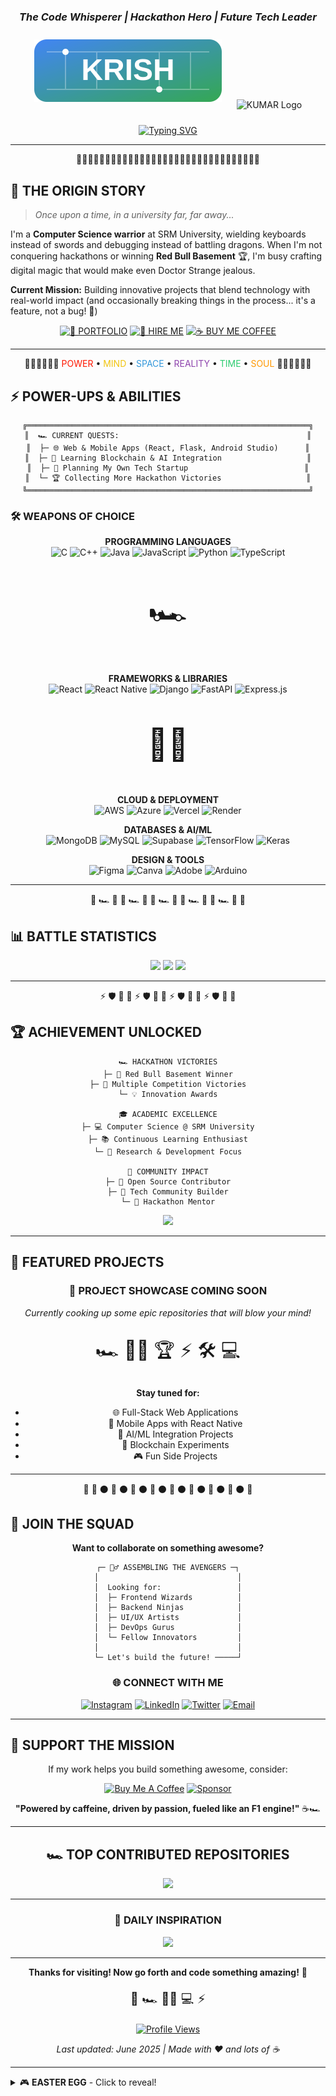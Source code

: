 <div align="center">

### *The Code Whisperer | Hackathon Hero | Future Tech Leader*


<div align="center">
  <img src="krish-logo.svg" alt="KRISH Tech Logo" width="300" style="margin: 10px;">
  <img src="kumar.svg" alt="KUMAR Logo" width="300" style="margin: 10px;">
</div>


[![Typing SVG](https://readme-typing-svg.herokuapp.com?font=Racing+Sans+One&size=22&duration=2000&pause=1000&color=FF1801&center=true&vCenter=true&width=600&height=80&lines=Computer+Science+%40+SRM+University;Full+Stack+Developer;Hackathon+Champion+%F0%9F%8F%86;Red+Bull+Basement+Winner;Racing+to+Build+the+Future+%F0%9F%8F%8E%F0%9F%9A%80)](https://git.io/typing-svg)

</div>

---

<div align="center">
  <!-- F1 checkered flag separator -->
  <p>🏁🏁🏁🏁🏁🏁🏁🏁🏁🏁🏁🏁🏁🏁🏁🏁🏁🏁🏁🏁🏁🏁🏁🏁🏁🏁🏁🏁🏁🏁🏁🏁</p>
</div>

## 🎯 **THE ORIGIN STORY**

> *Once upon a time, in a university far, far away...*

I'm a **Computer Science warrior** at SRM University, wielding keyboards instead of swords and debugging instead of battling dragons. When I'm not conquering hackathons or winning **Red Bull Basement** 🏆, I'm busy crafting digital magic that would make even Doctor Strange jealous.

**Current Mission:** Building innovative projects that blend technology with real-world impact (and occasionally breaking things in the process... it's a feature, not a bug! 🐛)

<div align="center">

[![🚀 PORTFOLIO](https://img.shields.io/badge/🚀_PORTFOLIO-191970?style=for-the-badge&logo=portfolio&logoColor=white&labelColor=FF1801)]([https://portfolio2-three-lime.vercel.app/])
[![💼 HIRE ME](https://img.shields.io/badge/💼_HIRE_ME-191970?style=for-the-badge&logo=handshake&logoColor=white&labelColor=FF1801)](mailto:your-email)
[![☕ BUY ME COFFEE](https://img.shields.io/badge/☕_BUY_ME_COFFEE-191970?style=for-the-badge&logo=buymeacoffee&logoColor=white&labelColor=FF1801)](your-coffee-link)

</div>

---

<div align="center">
  <!-- Infinity stones divider -->
  <p>💎💎💎💎💎💎 <span style="color:#FF1801">POWER</span> • <span style="color:#F1C40F">MIND</span> • <span style="color:#3498DB">SPACE</span> • <span style="color:#8E44AD">REALITY</span> • <span style="color:#2ECC71">TIME</span> • <span style="color:#FF9800">SOUL</span> 💎💎💎💎💎💎</p>
</div>

## ⚡ **POWER-UPS & ABILITIES**

<div align="center">

```
╔═══════════════════════════════════════════════════════════════╗
║  🏎️ CURRENT QUESTS:                                          ║
║  ├─ 🌐 Web & Mobile Apps (React, Flask, Android Studio)      ║
║  ├─ 🧠 Learning Blockchain & AI Integration                   ║
║  ├─ 🚀 Planning My Own Tech Startup                          ║
║  └─ 🏆 Collecting More Hackathon Victories                   ║
╚═══════════════════════════════════════════════════════════════╝
```

</div>

### 🛠️ **WEAPONS OF CHOICE**

<div align="center">

**PROGRAMMING LANGUAGES**
<br>
![C](https://img.shields.io/badge/C-A8B9CC?style=for-the-badge&logo=c&logoColor=white)
![C++](https://img.shields.io/badge/C++-00599C?style=for-the-badge&logo=c%2B%2B&logoColor=white)
![Java](https://img.shields.io/badge/Java-ED8B00?style=for-the-badge&logo=openjdk&logoColor=white)
![JavaScript](https://img.shields.io/badge/JavaScript-F7DF1E?style=for-the-badge&logo=javascript&logoColor=black)
![Python](https://img.shields.io/badge/Python-3776AB?style=for-the-badge&logo=python&logoColor=white)
![TypeScript](https://img.shields.io/badge/TypeScript-007ACC?style=for-the-badge&logo=typescript&logoColor=white)

<!-- F1 car emoji -->
<p style="font-size: 50px;">🏎️</p>

**FRAMEWORKS & LIBRARIES**
<br>
![React](https://img.shields.io/badge/React-20232A?style=for-the-badge&logo=react&logoColor=61DAFB)
![React Native](https://img.shields.io/badge/React_Native-20232A?style=for-the-badge&logo=react&logoColor=61DAFB)
![Django](https://img.shields.io/badge/Django-092E20?style=for-the-badge&logo=django&logoColor=white)
![FastAPI](https://img.shields.io/badge/FastAPI-005571?style=for-the-badge&logo=fastapi)
![Express.js](https://img.shields.io/badge/Express.js-404D59?style=for-the-badge)

<!-- Iron Man emoji -->
<p style="font-size: 50px;">🦸‍♂️</p>

**CLOUD & DEPLOYMENT**
<br>
![AWS](https://img.shields.io/badge/AWS-FF9900?style=for-the-badge&logo=amazon-aws&logoColor=white)
![Azure](https://img.shields.io/badge/Azure-0072C6?style=for-the-badge&logo=microsoftazure&logoColor=white)
![Vercel](https://img.shields.io/badge/Vercel-000000?style=for-the-badge&logo=vercel&logoColor=white)
![Render](https://img.shields.io/badge/Render-46E3B7?style=for-the-badge&logo=render&logoColor=white)

**DATABASES & AI/ML**
<br>
![MongoDB](https://img.shields.io/badge/MongoDB-4EA94B?style=for-the-badge&logo=mongodb&logoColor=white)
![MySQL](https://img.shields.io/badge/MySQL-4479A1?style=for-the-badge&logo=mysql&logoColor=white)
![Supabase](https://img.shields.io/badge/Supabase-3ECF8E?style=for-the-badge&logo=supabase&logoColor=white)
![TensorFlow](https://img.shields.io/badge/TensorFlow-FF6F00?style=for-the-badge&logo=TensorFlow&logoColor=white)
![Keras](https://img.shields.io/badge/Keras-D00000?style=for-the-badge&logo=Keras&logoColor=white)

**DESIGN & TOOLS**
<br>
![Figma](https://img.shields.io/badge/Figma-F24E1E?style=for-the-badge&logo=figma&logoColor=white)
![Canva](https://img.shields.io/badge/Canva-00C4CC?style=for-the-badge&logo=Canva&logoColor=white)
![Adobe](https://img.shields.io/badge/Adobe-FF0000?style=for-the-badge&logo=adobe&logoColor=white)
![Arduino](https://img.shields.io/badge/Arduino-00979D?style=for-the-badge&logo=Arduino&logoColor=white)

</div>

---

<div align="center">
  <!-- F1 flag emoji animation -->
  <p>🏁 🏎️ 💨 🏁 🏎️ 💨 🏁 🏎️ 💨 🏁 🏎️ 💨 🏁 🏎️ 💨 🏁</p>
</div>

## 📊 **BATTLE STATISTICS**

<div align="center">

<!-- Custom styling inspired by F1 timing screens -->
<img src="https://github-readme-streak-stats.herokuapp.com/?user=krishh-kumarr&theme=dark&hide_border=true&background=191970&stroke=FF1801&ring=FF1801&fire=FF1801&currStreakLabel=FF1801" width="49%">
<img src="https://github-readme-stats.vercel.app/api?username=krishh-kumarr&show_icons=true&theme=dark&hide_border=true&bg_color=191970&title_color=FF1801&icon_color=FF1801&text_color=FFFFFF" width="49%">

<!-- Language stats with F1 team colors -->
<img src="https://github-readme-stats.vercel.app/api/top-langs/?username=krishh-kumarr&layout=compact&theme=dark&hide_border=true&bg_color=191970&title_color=FF1801&text_color=FFFFFF" width="70%">

</div>

---

<div align="center">
  <!-- Marvel themed divider using emojis -->
  <p>⚡️ 🛡️ 🔨 👊 ⚡️ 🛡️ 🔨 👊 ⚡️ 🛡️ 🔨 👊 ⚡️ 🛡️ 🔨 👊</p>
</div>

## 🏆 **ACHIEVEMENT UNLOCKED**

<div align="center">

```
🏎️ HACKATHON VICTORIES
├─ 🥇 Red Bull Basement Winner
├─ 🚀 Multiple Competition Victories
└─ 💡 Innovation Awards

🎓 ACADEMIC EXCELLENCE
├─ 💻 Computer Science @ SRM University
├─ 📚 Continuous Learning Enthusiast
└─ 🔬 Research & Development Focus

🌟 COMMUNITY IMPACT
├─ 🤝 Open Source Contributor
├─ 📢 Tech Community Builder
└─ 🎪 Hackathon Mentor
```

<!-- Trophy display inspired by F1 podium -->
<img src="https://github-profile-trophy.vercel.app/?username=krishh-kumarr&theme=darkhub&no-frame=true&no-bg=true&column=7&title=Followers,Stars,Commits,PR,Issues,Repositories,MultiLanguage" width="100%">

</div>

---

## 🎨 **FEATURED PROJECTS**

<div align="center">

### 🚀 **PROJECT SHOWCASE COMING SOON**
*Currently cooking up some epic repositories that will blow your mind!*

<!-- F1/Marvel themed emojis -->
<p style="font-size: 30px;">🏎️ 🦸‍♂️ 🏆 ⚡ 🛠️ 💻</p>

**Stay tuned for:**
- 🌐 Full-Stack Web Applications
- 📱 Mobile Apps with React Native
- 🤖 AI/ML Integration Projects
- 🔗 Blockchain Experiments
- 🎮 Fun Side Projects

</div>

---

<div align="center">
  <!-- Racing theme divider -->
  <p>🏁 🔴 ⚫ 🔴 ⚫ 🔴 ⚫ 🔴 ⚫ 🔴 ⚫ 🔴 ⚫ 🔴 ⚫ 🔴 ⚫ 🏁</p>
</div>

## 🤝 **JOIN THE SQUAD**

<div align="center">

**Want to collaborate on something awesome?**

```
┌─ 🦸‍♂️ ASSEMBLING THE AVENGERS ─┐
│                               │
│  Looking for:                 │
│  ├─ Frontend Wizards          │
│  ├─ Backend Ninjas            │
│  ├─ UI/UX Artists             │
│  ├─ DevOps Gurus              │
│  └─ Fellow Innovators         │
│                               │
└─ Let's build the future! ─────┘
```

### 🌐 **CONNECT WITH ME**

<!-- Social media badges with F1 team colors -->
[![Instagram](https://img.shields.io/badge/Instagram-191970?style=for-the-badge&logo=instagram&logoColor=white&labelColor=FF1801)](https://instagram.com/__krish___2005)
[![LinkedIn](https://img.shields.io/badge/LinkedIn-191970?style=for-the-badge&logo=linkedin&logoColor=white&labelColor=FF1801)](your-linkedin)
[![Twitter](https://img.shields.io/badge/Twitter-191970?style=for-the-badge&logo=twitter&logoColor=white&labelColor=FF1801)](your-twitter)
[![Email](https://img.shields.io/badge/Email-191970?style=for-the-badge&logo=gmail&logoColor=white&labelColor=FF1801)](mailto:your-email)

</div>

---

## 💝 **SUPPORT THE MISSION**

<div align="center">

If my work helps you build something awesome, consider:

<!-- Support buttons with F1/Marvel theme -->
[![Buy Me A Coffee](https://img.shields.io/badge/Buy_Me_A_Coffee-191970?style=for-the-badge&logo=buy-me-a-coffee&logoColor=FFDD00&labelColor=FF1801)](your-coffee-link)
[![Sponsor](https://img.shields.io/badge/Sponsor-191970?style=for-the-badge&logo=github-sponsors&logoColor=white&labelColor=FF1801)](your-sponsor-link)

**"Powered by caffeine, driven by passion, fueled like an F1 engine!"** ☕🏎️

</div>

---

<div align="center">

## 🏎️ **TOP CONTRIBUTED REPOSITORIES**

![](https://github-contributor-stats.vercel.app/api?username=krishh-kumarr&limit=5&theme=dark&combine_all_yearly_contributions=true&hide_border=true&bg_color=191970)

---

### 💭 **DAILY INSPIRATION**

<!-- Quote display with F1 team colors -->
![](https://quotes-github-readme.vercel.app/api?type=horizontal&theme=dark&hide_border=true&bg_color=191970&border_color=FF1801)

---

**Thanks for visiting! Now go forth and code something amazing!** 🚀

<p style="font-size: 20px;">🏁 🏎️ 🦸‍♂️ 💻 ⚡</p>

[![Profile Views](https://visitcount.itsvg.in/api?id=krishh-kumarr&icon=3&color=1)](https://visitcount.itsvg.in)

*Last updated: June 2025 | Made with ❤️ and lots of ☕*

</div>

---

<details>
<summary>🎮 <b>EASTER EGG</b> - Click to reveal!</summary>

```javascript
// Secret message for fellow developers
console.log("🎉 You found the easter egg!");
console.log("Here's a secret: I debug with console.log() and I'm not ashamed!");
console.log("Want to collaborate? Let's build something epic together! 🚀");

// F1 x Marvel Easter Egg
console.log("If Tony Stark drove in F1, he'd definitely beat Lewis Hamilton.");

// Konami Code: ↑↑↓↓←→←→BA
document.addEventListener('keydown', function(e) {
    // Implementation of awesome surprise coming soon! 😉
});
```

**Fun Fact:** This README was written while listening to epic coding playlists and consuming an unhealthy amount of energy drinks! 🎵⚡

<div align="center">
  <p style="font-size: 30px;">🦸‍♂️ 🏎️ ⚡ 🛠️ 💻 🚀</p>
</div>

</details>

